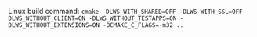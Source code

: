 Linux build command: `cmake -DLWS_WITH_SHARED=OFF -DLWS_WITH_SSL=OFF -DLWS_WITHOUT_CLIENT=ON -DLWS_WITHOUT_TESTAPPS=ON -DLWS_WITHOUT_EXTENSIONS=ON -DCMAKE_C_FLAGS=-m32 ..`
